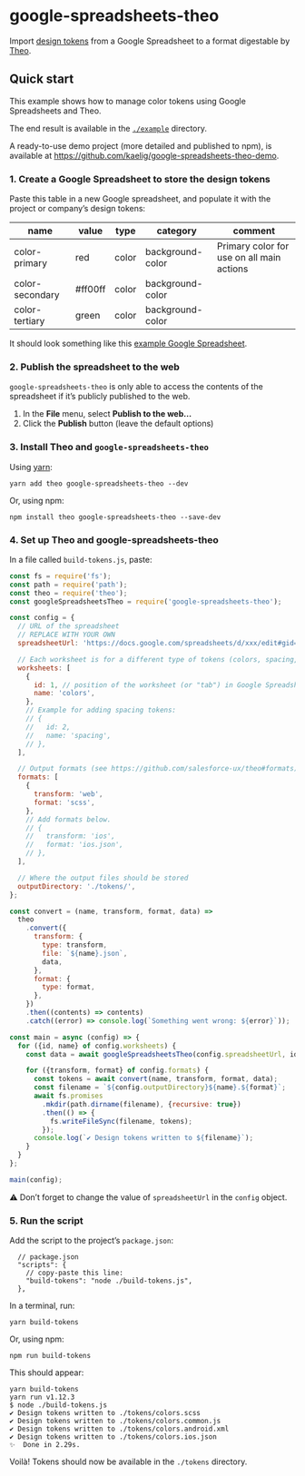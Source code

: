 # google-spreadsheets-theo

Import [design tokens](https://medium.com/eightshapes-llc/tokens-in-design-systems-25dd82d58421) from a Google Spreadsheet to a format digestable by [Theo](https://github.com/salesforce-ux/theo).

## Quick start

This example shows how to manage color tokens using Google Spreadsheets and Theo.

The end result is available in the [`./example`](https://github.com/kaelig/google-spreadsheets-theo/tree/master/example) directory.

A ready-to-use demo project (more detailed and published to npm), is available at <https://github.com/kaelig/google-spreadsheets-theo-demo>.

### 1. Create a Google Spreadsheet to store the design tokens

Paste this table in a new Google spreadsheet, and populate it with the project or company’s design tokens:

| name            | value   | type  | category         | comment                                   |
| --------------- | ------- | ----- | ---------------- | ----------------------------------------- |
| color-primary   | red     | color | background-color | Primary color for use on all main actions |
| color-secondary | #ff00ff | color | background-color |                                           |
| color-tertiary  | green   | color | background-color |                                           |

It should look something like this [example Google Spreadsheet](https://docs.google.com/spreadsheets/d/1O0QOUUq8N-NfHmlGWa61TN6oOSdQMBaDq0lp6DsCReQ/edit#gid=0).

### 2. Publish the spreadsheet to the web

`google-spreadsheets-theo` is only able to access the contents of the spreadsheet if it’s publicly published to the web.

1. In the **File** menu, select **Publish to the web…**
2. Click the **Publish** button (leave the default options)

### 3. Install Theo and `google-spreadsheets-theo`

Using [yarn](https://yarnpkg.com/):

```
yarn add theo google-spreadsheets-theo --dev
```

Or, using npm:

```
npm install theo google-spreadsheets-theo --save-dev
```

### 4. Set up Theo and google-spreadsheets-theo

In a file called `build-tokens.js`, paste:

```js
const fs = require('fs');
const path = require('path');
const theo = require('theo');
const googleSpreadsheetsTheo = require('google-spreadsheets-theo');

const config = {
  // URL of the spreadsheet
  // REPLACE WITH YOUR OWN
  spreadsheetUrl: 'https://docs.google.com/spreadsheets/d/xxx/edit#gid=0',

  // Each worksheet is for a different type of tokens (colors, spacing, typography…)
  worksheets: [
    {
      id: 1, // position of the worksheet (or "tab") in Google Spreadsheets
      name: 'colors',
    },
    // Example for adding spacing tokens:
    // {
    //   id: 2,
    //   name: 'spacing',
    // },
  ],

  // Output formats (see https://github.com/salesforce-ux/theo#formats)
  formats: [
    {
      transform: 'web',
      format: 'scss',
    },
    // Add formats below.
    // {
    //   transform: 'ios',
    //   format: 'ios.json',
    // },
  ],

  // Where the output files should be stored
  outputDirectory: './tokens/',
};

const convert = (name, transform, format, data) =>
  theo
    .convert({
      transform: {
        type: transform,
        file: `${name}.json`,
        data,
      },
      format: {
        type: format,
      },
    })
    .then((contents) => contents)
    .catch((error) => console.log(`Something went wrong: ${error}`));

const main = async (config) => {
  for ({id, name} of config.worksheets) {
    const data = await googleSpreadsheetsTheo(config.spreadsheetUrl, id);

    for ({transform, format} of config.formats) {
      const tokens = await convert(name, transform, format, data);
      const filename = `${config.outputDirectory}${name}.${format}`;
      await fs.promises
        .mkdir(path.dirname(filename), {recursive: true})
        .then(() => {
          fs.writeFileSync(filename, tokens);
        });
      console.log(`✔ Design tokens written to ${filename}`);
    }
  }
};

main(config);
```

⚠ Don’t forget to change the value of `spreadsheetUrl` in the `config` object.

### 5. Run the script

Add the script to the project’s `package.json`:

```json5
  // package.json
  "scripts": {
    // copy-paste this line:
    "build-tokens": "node ./build-tokens.js",
  },
```

In a terminal, run:

```
yarn build-tokens
```

Or, using npm:

```
npm run build-tokens
```

This should appear:

```
yarn build-tokens
yarn run v1.12.3
$ node ./build-tokens.js
✔ Design tokens written to ./tokens/colors.scss
✔ Design tokens written to ./tokens/colors.common.js
✔ Design tokens written to ./tokens/colors.android.xml
✔ Design tokens written to ./tokens/colors.ios.json
✨  Done in 2.29s.
```

Voilà! Tokens should now be available in the `./tokens` directory.
